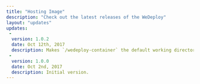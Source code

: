 ```yaml
---
title: "Hosting Image"
description: "Check out the latest releases of the WeDeploy"
layout: "updates"
updates:
 -
  version: 1.0.2
  date: Oct 12th, 2017
  description: Makes `/wedeploy-container` the default working directory so that relative paths resolve accordingly.
 -
  version: 1.0.0
  date: Oct 2nd, 2017
  description: Initial version.
---
```


